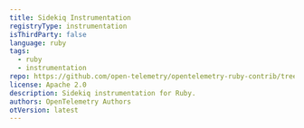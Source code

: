 ```yaml
---
title: Sidekiq Instrumentation
registryType: instrumentation
isThirdParty: false
language: ruby
tags:
  - ruby
  - instrumentation
repo: https://github.com/open-telemetry/opentelemetry-ruby-contrib/tree/main/instrumentation/sidekiq
license: Apache 2.0
description: Sidekiq instrumentation for Ruby.
authors: OpenTelemetry Authors
otVersion: latest
---
```

